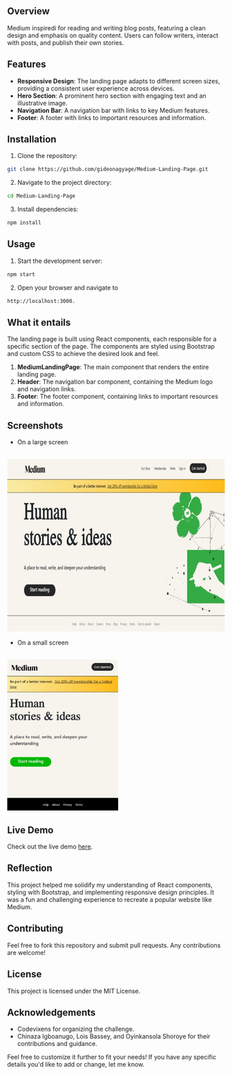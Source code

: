 

## Overview

Medium inspiredi for reading and writing blog posts, featuring a clean design and emphasis on quality content. Users can follow writers, interact with posts, and publish their own stories.

## Features

- **Responsive Design**: The landing page adapts to different screen sizes, providing a consistent user experience across devices.
- **Hero Section**: A prominent hero section with engaging text and an illustrative image.
- **Navigation Bar**: A navigation bar with links to key Medium features.
- **Footer**: A footer with links to important resources and information.

## Installation

1. Clone the repository:

```bash
git clone https://github.com/gideonagyage/Medium-Landing-Page.git
```

2. Navigate to the project directory:

```bash
cd Medium-Landing-Page
```

3. Install dependencies:

```bash
npm install
```

## Usage

1. Start the development server:

```bash
npm start
```

2. Open your browser and navigate to

```bash
http://localhost:3000.
```

## What it entails

The landing page is built using React components, each responsible for a specific section of the page. The components are styled using Bootstrap and custom CSS to achieve the desired look and feel.

1. **MediumLandingPage**: The main component that renders the entire landing page.
2. **Header**: The navigation bar component, containing the Medium logo and navigation links.
3. **Footer**: The footer component, containing links to important resources and information.

## Screenshots

- On a large screen

<br>

<img src="./img/Screenshot-Large-Screen.jpeg" height="400px" alt="Large" title="Large Screen">

- On a small screen

<br>

<img src="./img/Screenshot-Small-Screen.jpeg" height="350px" alt="Small" title="Small Screen">

## Live Demo

Check out the live demo [here](https://medium-landing-page-six.vercel.app/).

## Reflection

This project helped me solidify my understanding of React components, styling with Bootstrap, and implementing responsive design principles. It was a fun and challenging experience to recreate a popular website like Medium.

## Contributing

Feel free to fork this repository and submit pull requests. Any contributions are welcome!

## License

This project is licensed under the MIT License.

## Acknowledgements

- Codevixens for organizing the challenge.
- Chinaza Igboanugo, Lois Bassey, and Oyinkansola Shoroye for their contributions and guidance.

Feel free to customize it further to fit your needs! If you have any specific details you'd like to add or change, let me know.
